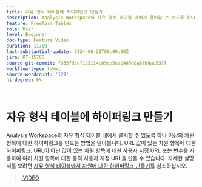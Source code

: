 ```yaml
---
title: 자유 형식 테이블에 하이퍼링크 만들기
description: Analysis Workspace의 자유 형식 테이블 내에서 클릭할 수 있도록 하나 이상의 차원 항목에 대한 하이퍼링크를 만드는 방법을 알아봅니다. URL 값이 있는 차원 항목에 대한 하이퍼링크, URL이 아닌 값이 있는 차원 항목에 대한 사용자 지정 URL 또는 변수를 사용하여 여러 차원 항목에 대한 동적 사용자 지정 URL을 만들 수 있습니다.
feature: Freeform Tables
role: User
level: Beginner
doc-type: Feature Video
duration: 11760
last-substantial-update: 2024-06-21T00:00:00Z
jira: KT-15765
source-git-commit: f3357dcef123114c89ce5ea2409d8a67b0ae537f
workflow-type: tm+mt
source-wordcount: '129'
ht-degree: 0%

---
```



# 자유 형식 테이블에 하이퍼링크 만들기

Analysis Workspace의 자유 형식 테이블 내에서 클릭할 수 있도록 하나 이상의 차원 항목에 대한 하이퍼링크를 만드는 방법을 알아봅니다. URL 값이 있는 차원 항목에 대한 하이퍼링크, URL이 아닌 값이 있는 차원 항목에 대한 사용자 지정 URL 또는 변수를 사용하여 여러 차원 항목에 대한 동적 사용자 지정 URL을 만들 수 있습니다. 자세한 설명서를 보려면 [자유 형식 테이블에서 차원에 대한 하이퍼링크 만들기](https://experienceleague.adobe.com/ko/docs/analytics/analyze/analysis-workspace/visualizations/freeform-table/freeform-table-hyperlinks)를 참조하십시오.

>[!VIDEO](https://video.tv.adobe.com/v/3430411/?learn=on)
